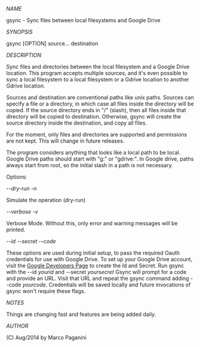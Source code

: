 *NAME*

gsync - Sync files between local filesystems and Google Drive

*SYNOPSIS*

gsync [OPTION] source... destination

*DESCRIPTION*

Sync files and directories between the local filesystem and a Google Drive location.
This program accepts multiple sources, and it's even possible to sync a local filesystem
to a local filesystem or a Gdrive location to another Gdrive location.

Sources and destination are conventional paths like unix paths. Sources can specify
a file or a directory, in which case all files inside the directory will be copied.
If the source directory ends in "/" (slash), then all files inside that directory
will be copied to destination. Otherwise, gsync will create the source directory
inside the destination, and copy all files.

For the moment, only files and directories are supported and permissions are not kept.
This will change in future releases.

The program considers anything that looks like a local path to be local. Google Drive
paths should start with "g:" or "gdrive:". In Google drive, paths always start from
root, so the initial slash in a path is not necessary.

Options:

*--dry-run*
*-n*

Simulate the operation (dry-run)

*--verbose*
*-v*

Verbose Mode. Without this, only error and warning messages will be printed.

*--id*
*--secret*
*--code*

These options are used during initial setup, to pass the required Oauth credentials
for use with Google Drive. To set up your Google Drive account, visit the
[Google Developers Page](https://developers.google.com/drive/web/enable-sdk) to
create the Id and Secret. Run gsync with the --id _yourid_ and --secret _yoursecret_
Gsync will prompt for a code and provide an URL. Visit that URL and repeat the
gsync command adding --code _yourcode_. Credentials will be saved locally and future
invocations of gsync won't require these flags.

*NOTES*

Things are changing fast and features are being added daily.

*AUTHOR*

(C) Aug/2014 by Marco Paganini <paganini AT paganini DOT net>
